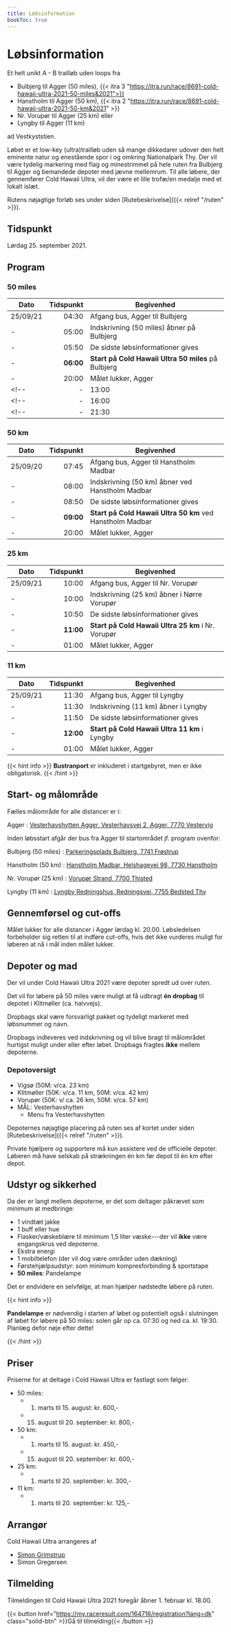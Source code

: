 ```yaml
---
title: Løbsinformation
bookToc: true
---
```


# Løbsinformation

Et helt unikt A - B trailløb uden loops fra
<!-- + Løkken til Agger (100 miles), {{< itra 5 "https://itra.run/race/26979-cold-hawaii-ultra-2020-100-miles&2020" >}} -->
+ Bulbjerg til Agger (50 miles), {{< itra 3 "https://itra.run/race/8691-cold-hawaii-ultra-2021-50-miles&2021">}}
+ Hanstholm til Agger (50 km), {{< itra 2 "https://itra.run/race/8691-cold-hawaii-ultra-2021-50-km&2021" >}}
+ Nr. Vorupør til Agger (25 km) eller
+ Lyngby til Agger (11 km)

ad Vestkyststien.<!-- , Nordsøstien og Hærvejsvandreruten. -->

Løbet er et low-key (ultra)trailløb uden så mange dikkedarer udover den helt
eminente natur og enestående spor i og omkring Nationalpark Thy. Der vil være
tydelig markering med flag og minestrimmel på hele ruten fra Bulbjerg til Agger
og bemandede depoter med jævne mellemrum. Til alle løbere, der gennemfører Cold
Hawaii Ultra, vil der være et lille trofæ/en medalje med et lokalt islæt.

<!-- {{< hint info >}} -->

<!--   **Bemærk**: den første halvdel af ruten (Løkken til Bulbjerg) for 100 miles er -->
<!--   ikke mærket op og vil foregå med hjælp fra egen GPS-enhed og med enkelte -->
<!--   markeringer ved svære passager. Den sidste halvdel (Bulbjerg til Agger) vil -->
<!--   være tydeligt opmærket. -->

<!-- {{< /hint >}} -->

Rutens nøjagtige forløb ses under siden [Rutebeskrivelse]({{< relref
"/ruten" >}}).

## Tidspunkt
Lørdag 25. september 2021.

## Program

<!-- ### 100 miles -->
<!-- | Dato     | Tidspunkt      | Begivenhed                                                  | -->
<!-- | ---      | -------------: | -------------                                               | -->
<!-- | 25/09/20 | 15:30          | Afgang bus, Agger til Grønhøj Strand                        | -->
<!-- | -        | 17:00          | Indskrivning (100 miles) åbner ved Grønhøj Strand           | -->
<!-- | -        | 17:50          | De sidste løbsinformationer gives                           | -->
<!-- | -        | **18:00**      | **Start på Cold Hawaii Ultra 100 miles** ved Grønhøj Strand | -->
<!-- | -        | 23:00          | Cut-off Tranum (Depot 1)                                    | -->
<!-- | 26/09/20 | 04:00          | Cut-off Kollerup (Depot 2)                                  | -->
<!-- | -        | 08:30          | Cut-off Bulbjerg (Depot 3)                                  | -->
<!-- | -        | 13:00          | Cut-off Vigsø (Depot 4)                                     | -->
<!-- | -        | 16:00          | Cut-off Klitmøller (Depot 5)                                | -->
<!-- | -        | 21:30          | Cut-off Nr. Vorupør (Depot 6)                               | -->
<!-- | 27/09/20 | 01:00          | Målet lukker, Agger                                         | -->

### 50 miles
| Dato     | Tidspunkt      | Begivenhed                                          |
| ---      | -------------: | -------------                                       |
| 25/09/21 | 04:30          | Afgang bus, Agger til Bulbjerg                      |
| -        | 05:00          | Indskrivning (50 miles) åbner på Bulbjerg           |
| -        | 05:50          | De sidste løbsinformationer gives                   |
| -        | **06:00**      | **Start på Cold Hawaii Ultra 50 miles** på Bulbjerg |
| -        | 20:00          | Målet lukker, Agger                                 |
<!-- | -        | 13:00          | Cut-off Vigsø  (Depot 4)                            | -->
<!-- | -        | 16:00          | Cut-off Klitmøller  (Depot 5)                       | -->
<!-- | -        | 21:30          | Cut-off Nr. Vorupør (Depot 6)                       | -->

### 50 km
| Dato     | Tidspunkt      | Begivenhed                                                |
| ---      | -------------: | -------------                                             |
| 25/09/20 | 07:45          | Afgang bus, Agger til Hanstholm Madbar                    |
| -        | 08:00          | Indskrivning (50 km) åbner ved Hanstholm Madbar           |
| -        | 08:50          | De sidste løbsinformationer gives                         |
| -        | **09:00**      | **Start på Cold Hawaii Ultra 50 km** ved Hanstholm Madbar |
| -        | 20:00          | Målet lukker, Agger                                       |

### 25 km
| Dato     | Tidspunkt      | Begivenhed                                         |
| ---      | -------------: | -------------                                      |
| 25/09/21 | 10:00          | Afgang bus, Agger til Nr. Vorupør                  |
| -        | 10:00          | Indskrivning (25 km) åbner i Nørre Vorupør         |
| -        | 10:50          | De sidste løbsinformationer gives                  |
| -        | **11:00**      | **Start på Cold Hawaii Ultra 25 km** i Nr. Vorupør |
| -        | 01:00          | Målet lukker, Agger                                |

### 11 km
| Dato     | Tidspunkt      | Begivenhed                                    |
| ---      | -------------: | -------------                                 |
| 25/09/21 | 11:30          | Afgang bus, Agger til Lyngby                  |
| -        | 11:30          | Indskrivning (11 km) åbner i Lyngby           |
| -        | 11:50          | De sidste løbsinformationer gives             |
| -        | **12:00**      | **Start på Cold Hawaii Ultra 11 km** i Lyngby |
| -        | 01:00          | Målet lukker, Agger                           |

{{< hint info >}}
**Bustranport** er inkluderet i startgebyret, men er ikke obligatorisk.
{{< /hint >}}

## Start- og målområde

Fælles målområde for alle distancer er i:

Agger
: [Vesterhavshytten Agger, Vesterhavsvej 2, Agger, 7770 Vestervig](https://goo.gl/maps/yJEhDMuBBBRYEKEF8)

Inden løbsstart afgår der bus fra Agger til startområdet jf. program ovenfor:

<!-- Løkken, Grønhøj Strand (100 miles) -->
<!-- : [Grønhøj Strandvej, 9480 Løkken](https://goo.gl/maps/CpbnY7nRW5WMVT9Q8) -->

Bulbjerg (50 miles)
: [Parkeringsplads Bulbjerg, 7741 Frøstrup](https://goo.gl/maps/muFPKexseEYLHJKb7)

Hanstholm (50 km)
: [Hanstholm Madbar, Helshagevej 98, 7730 Hanstholm](https://goo.gl/maps/aRrwiE8NvWgV5LEE9)

Nr. Vorupør (25 km)
: [Vorupør Strand, 7700 Thisted](https://goo.gl/maps/2PUW98enBvuJC4vg7)

Lyngby (11 km)
: [Lyngby Redningshus, Redningsvej, 7755 Bedsted Thy](https://goo.gl/maps/ZRee3HgqSnpsBfou7)

## Gennemførsel og cut-offs

Målet lukker for alle distancer i Agger lørdag kl. 20.00. Løbsledelsen
forbeholder sig retten til at indføre cut-offs, hvis det ikke vurderes muligt
for løberen at nå i mål inden målet lukker. <!-- - Nedenstående cutoffs
håndhæves for 50 miles og 100 miles, da vi vurderer, at --> <!-- løbere, der
ikke når de angivne cut-offs, vil kunne nå til mål i Agger før --> <!--
målområdet lukker. --> <!-- + Tranum: fredag kl. 23.00 (100 miles) --> <!-- +
Kollerup: lørdag kl. 04.00 (100 miles) --> <!-- + Bulbjerg: lørdag kl. 08.30
(100 miles) --> <!-- + Vigsø: lørdag kl. 13.00 --> <!-- + Klitmøller: lørdag kl.
16.00 --> <!-- + Nr. Vorupør: lørdag kl. 21.30 -->

## Depoter og mad

Der vil under Cold Hawaii Ultra 2021 være depoter spredt ud over ruten. <!-- , men -->
<!-- grundet COVID-19 vil der kun være vand, energidrik (medbring egen kop/flaske) -->
<!-- **og individuelt pakkede müslibarer fra Nordthy** i alle depoter. Det vil dog -->
<!-- helt ekstraordinært være muligt at få udbragt **én dropbag per depot** for alle -->
<!-- løbere. -->
Det vil for løbere på 50 miles være muligt at få udbragt **én dropbag** til depotet i Klitmøller (ca. halvvejs).

Dropbags skal være forsvarligt pakket og tydeligt markeret med løbsnummer og navn.

Dropbags indleveres ved indskrivning og vil blive bragt til målområdet hurtigst
muligt under eller efter løbet. Dropbags fragtes **ikke** mellem depoterne.

<!-- . Ved alle -\-> --> <!-- depoter vil der forefindes: -->

<!-- Der vil under Cold Hawaii Ultra være depoter spredt ud over hele ruten. Ved alle -->
<!-- depoter vil der forefindes: -->

<!-- - Bananer -->
<!-- - Cola -->
<!-- - Vand (medbring egen kop) -->
<!-- - Energidrik -->
<!-- - Gifler -->
<!-- - Vingummi -->
<!-- - Chips -->

<!-- Det er endvidere muligt at få udbragt én dropbag til Klitmøller (50 miles og 100 -->
<!-- miles) og én dropbag til Bulbjerg (100 miles). Dropbags skal være tydeligt -->
<!-- markeret med løbsnummer, distance og navn. -->

<!-- Dropbags indleveres ved indskrivning og vil blive bragt til målområdet efter -->
<!-- løbet. -->

### Depotoversigt

<!-- - Tranum (100M: v/ca. 28 km) -->
<!-- - Kollerup (100M: v/ca. 55 km) -->
<!-- - Bulbjerg (100M: v/ca. 81 km) -->
<!--   <\!-- + 100M: Dropbag 1 -\-> -->
- Vigsø (50M: v/ca. 23 km<!-- , 100M: v/ca. 105km -->)
- Klitmøller (50K: v/ca. 11 km, 50M: v/ca. 42 km<!-- , 100M: v/ca. 122km -->)
  <!-- + 100M: Dropbag 2 -->
  <!-- + 50M: Dropbag -->
- Vorupør (50K: v/ ca. 26 km, 50M: v/ca. 57 km<!-- , 100M: v/ca. 137km -->)
  <!-- + Foruden øvrigt depotindhold: suppe m/pasta -->
- MÅL: Vesterhavshytten
  + Menu fra Vesterhavshytten

Depoternes nøjagtige placering på ruten ses af kortet under siden
[Rutebeskrivelse]({{< relref "/ruten" >}}).

Private hjælpere og supportere må kun assistere ved de officielle
depoter. Løberen må have selskab på strækningen én km før depot til én km efter
depot.

## Udstyr og sikkerhed

<!-- {{< hint danger >}} -->

<!-- **COVID-19 opdatering**: Da depoterne bliver sparsomme pga. Coronavirus og der -->
<!-- derfor ikke bliver mulighed for længere ophold eller ly er det obligatoriske -->
<!-- udstyr udvidet med -->
<!-- - 1 ekstra varm trøje (minimum 200 gram), -->
<!-- - Regnslag, sort sæk eller regnjakke, -->
<!-- - 1 stk. alutæppe, -->
<!-- - Minimum 1000 kcal energi, når man forlader hvert depot, -->
<!-- - **Hvis bustransport benyttes**: 1 stk. mundbind. -->

<!-- {{< /hint >}} -->

Da der er langt mellem depoterne, er det som deltager påkrævet som minimum at
medbringe:

- 1 vindtæt jakke
- 1 buff eller hue
- Flasker/væskeblære til minimum 1,5 liter væske---der vil **ikke** være
  engangskrus ved depoterne.
- Ekstra energi
- 1 mobiltelefon (der vil dog være områder uden dækning)
- Førstehjælpsudstyr: som minimum kompresforbinding & sportstape
- **50 miles**: Pandelampe
<!-- - Kortmateriale (udleveres) -->
<!-- - **100 miles**: GPS-enhed -->

Det er endvidere en selvfølge, at man hjælper nødstedte løbere på ruten.

{{< hint info >}}

**Pandelampe** er nødvendig i starten af løbet og potentielt også i slutningen
af løbet for løbere på 50 miles: solen går op ca. 07:30 og ned ca. kl. 19:30.
Planlæg defor nøje efter dette!

{{< /hint >}}

<!-- {{< hint info >}} -->

<!-- **Brug af GPS** vil være strengt nødvendigt for løbere på 100 miles, da de -->
<!-- første 80 km af ruten (Løkken til Bulbjerg) ikke er markeret op. Dette kan -->
<!-- være en dedikeret GPS-enhed eller et GPS-løbeur. Vi vurdrer at man kan klare sig -->
<!-- uden baggrundskort, omend vi anbefaler at man har en enhed med (offline!) -->
<!-- baggrundskort som backup, eksempelvis mobiltelefon. -->

<!-- Vi kan anbefale appen [Topo GPS](https://www.topo-gps.com/) der fås til både -->
<!-- Android og iOS med mulighed for at importere en GPX-fil og offline topografiske -->
<!-- kort over hele Danmark for kr. 29,-. -->

<!-- GPX-fil med ruteforløbet kan findes under siden Rutebeskrivelse. Det er -->
<!-- deltagerens eget ansvar at medbringe funktionsdygtig GPS-enhed med indlæst -->
<!-- GPX-fil. -->

<!-- {{< /hint >}} -->

## Priser

Priserne for at deltage i Cold Hawaii Ultra er fastlagt som følger:

<!-- - 100 miles: -->
<!--   + 1. marts til 15. august: kr. 800,- -->
<!--   + 15. august til 20. september: kr. 1000,- -->
- 50 miles:
  + 1. marts til 15. august: kr. 600,-
  + 15. august til 20. september: kr. 800,-
- 50 km:
  + 1. marts til 15. august: kr. 450,-
  + 15. august til 20. september: kr. 600,-
- 25 km:
  + 1. marts til 20. september: kr. 300,-
- 11 km:
  + 1. marts til 20. september: kr. 125,-

## Arrangør

Cold Hawaii Ultra arrangeres af

- [Simon Grimstrup](https://www.facebook.com/danishmountainrunner/)
- Simon Gregersen

## Tilmelding

Tilmeldingen til Cold Hawaii Ultra 2021 foregår åbner 1. februar kl. 18.00.

{{< button href="https://my.raceresult.com/164716/registration?lang=dk" class="solid-btn" >}}Gå til tilmelding{{< /button >}}


